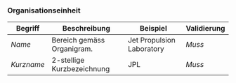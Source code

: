 ### Organisationseinheit

| Begriff | Beschreibung | Beispiel | Validierung |
| --- | --- | --- | --- |
| _Name_ | Bereich gemäss Organigram. | Jet Propulsion Laboratory | _Muss_ |
| _Kurzname_ | 2-stellige Kurzbezeichnung | JPL | _Muss_ |

